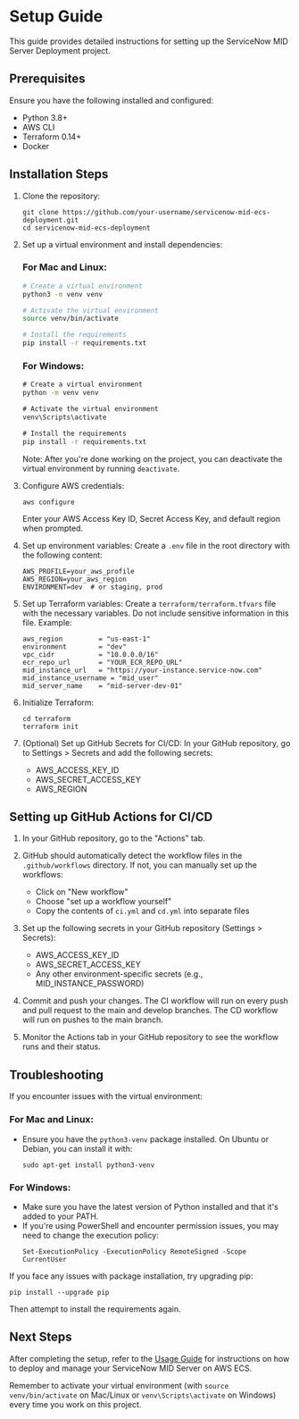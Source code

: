 # Setup Guide

This guide provides detailed instructions for setting up the ServiceNow MID Server Deployment project.

## Prerequisites

Ensure you have the following installed and configured:

- Python 3.8+
- AWS CLI
- Terraform 0.14+
- Docker

## Installation Steps

1. Clone the repository:
   ```
   git clone https://github.com/your-username/servicenow-mid-ecs-deployment.git
   cd servicenow-mid-ecs-deployment
   ```

2. Set up a virtual environment and install dependencies:

   ### For Mac and Linux:
   ```bash
   # Create a virtual environment
   python3 -m venv venv

   # Activate the virtual environment
   source venv/bin/activate

   # Install the requirements
   pip install -r requirements.txt
   ```

   ### For Windows:
   ```cmd
   # Create a virtual environment
   python -m venv venv

   # Activate the virtual environment
   venv\Scripts\activate

   # Install the requirements
   pip install -r requirements.txt
   ```

   Note: After you're done working on the project, you can deactivate the virtual environment by running `deactivate`.

3. Configure AWS credentials:
   ```
   aws configure
   ```
   Enter your AWS Access Key ID, Secret Access Key, and default region when prompted.

4. Set up environment variables:
   Create a `.env` file in the root directory with the following content:
   ```
   AWS_PROFILE=your_aws_profile
   AWS_REGION=your_aws_region
   ENVIRONMENT=dev  # or staging, prod
   ```

5. Set up Terraform variables:
   Create a `terraform/terraform.tfvars` file with the necessary variables. Do not include sensitive information in this file. Example:
   ```
   aws_region         = "us-east-1"
   environment        = "dev"
   vpc_cidr           = "10.0.0.0/16"
   ecr_repo_url       = "YOUR_ECR_REPO_URL"
   mid_instance_url   = "https://your-instance.service-now.com"
   mid_instance_username = "mid_user"
   mid_server_name    = "mid-server-dev-01"
   ```

6. Initialize Terraform:
   ```
   cd terraform
   terraform init
   ```

7. (Optional) Set up GitHub Secrets for CI/CD:
   In your GitHub repository, go to Settings > Secrets and add the following secrets:
   - AWS_ACCESS_KEY_ID
   - AWS_SECRET_ACCESS_KEY
   - AWS_REGION

## Setting up GitHub Actions for CI/CD

1. In your GitHub repository, go to the "Actions" tab.

2. GitHub should automatically detect the workflow files in the `.github/workflows` directory. If not, you can manually set up the workflows:
   - Click on "New workflow"
   - Choose "set up a workflow yourself"
   - Copy the contents of `ci.yml` and `cd.yml` into separate files

3. Set up the following secrets in your GitHub repository (Settings > Secrets):
   - AWS_ACCESS_KEY_ID
   - AWS_SECRET_ACCESS_KEY
   - Any other environment-specific secrets (e.g., MID_INSTANCE_PASSWORD)

4. Commit and push your changes. The CI workflow will run on every push and pull request to the main and develop branches. The CD workflow will run on pushes to the main branch.

5. Monitor the Actions tab in your GitHub repository to see the workflow runs and their status.

## Troubleshooting

If you encounter issues with the virtual environment:

### For Mac and Linux:
- Ensure you have the `python3-venv` package installed. On Ubuntu or Debian, you can install it with:
  ```
  sudo apt-get install python3-venv
  ```

### For Windows:
- Make sure you have the latest version of Python installed and that it's added to your PATH.
- If you're using PowerShell and encounter permission issues, you may need to change the execution policy:
  ```
  Set-ExecutionPolicy -ExecutionPolicy RemoteSigned -Scope CurrentUser
  ```

If you face any issues with package installation, try upgrading pip:
```
pip install --upgrade pip
```

Then attempt to install the requirements again.

## Next Steps

After completing the setup, refer to the [Usage Guide](usage.md) for instructions on how to deploy and manage your ServiceNow MID Server on AWS ECS.

Remember to activate your virtual environment (with `source venv/bin/activate` on Mac/Linux or `venv\Scripts\activate` on Windows) every time you work on this project.